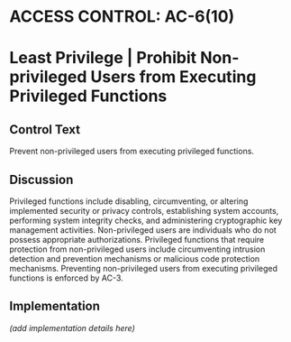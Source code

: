 # ACCESS CONTROL: AC-6(10)
# Least Privilege | Prohibit Non-privileged Users from Executing Privileged Functions

## Control Text

Prevent non-privileged users from executing privileged functions.

## Discussion

Privileged functions include disabling, circumventing, or altering implemented security or privacy controls, establishing system accounts, performing system integrity checks, and administering cryptographic key management activities. Non-privileged users are individuals who do not possess appropriate authorizations. Privileged functions that require protection from non-privileged users include circumventing intrusion detection and prevention mechanisms or malicious code protection mechanisms. Preventing non-privileged users from executing privileged functions is enforced by AC-3.

## Implementation

_(add implementation details here)_